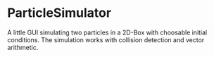 # ParticleSimulator
A little GUI simulating two particles in a 2D-Box with choosable initial conditions.
The simulation works with collision detection and vector arithmetic.
